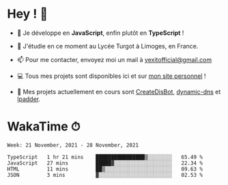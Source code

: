 # Hey ! 🌃

- 🔭 Je développe en **JavaScript**, enfin plutôt en **TypeScript** !

- 🌱 J'étudie en ce moment au Lycée Turgot à Limoges, en France.

- 📫 Pour me contacter, envoyez moi un mail à <a href="mailto:vexitofficial@gmail.com">vexitofficial@gmail.com</a>

- 💻 Tous mes projets sont disponibles ici et sur <a href="https://www.vexcited.me">mon site personnel</a> !

- 👀 Mes projets actuellement en cours sont [CreateDisBot](https://github.com/Vexcited/createdisbot), [dynamic-dns](https://github.com/Vexcited/dynamic-dns) et [lpadder](https://github.com/Vexcited/lpadder).

# WakaTime ⏱

<!--START_SECTION:waka-->
```text
Week: 21 November, 2021 - 28 November, 2021

TypeScript   1 hr 21 mins    ████████████████▒░░░░░░░░   65.49 % 
JavaScript   27 mins         █████▓░░░░░░░░░░░░░░░░░░░   22.34 % 
HTML         11 mins         ██▒░░░░░░░░░░░░░░░░░░░░░░   09.63 % 
JSON         3 mins          ▓░░░░░░░░░░░░░░░░░░░░░░░░   02.53 % 
```
<!--END_SECTION:waka-->
